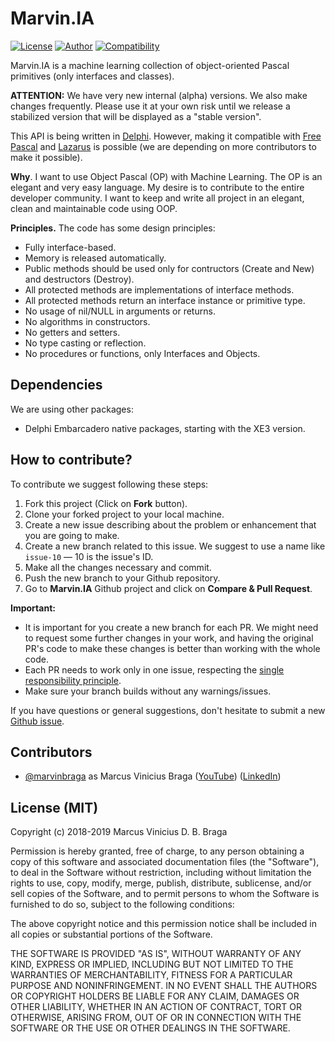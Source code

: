 # Marvin.IA

[![License](https://img.shields.io/badge/license-MIT-green.svg)](https://github.com/marvinbraga/Marvin.IA/edit/master/READ_ME.md)
[![Author](https://img.shields.io/badge/author-Marcus%20Vinicius%20Braga-blue.svg)](https://www.linkedin.com/in/marvinbraga/)
[![Compatibility](https://img.shields.io/badge/compatibility-Delphi%2010.3%20Rio%20-red.svg)](https://www.embarcadero.com/products/delphi)

Marvin.IA is a machine learning collection of object-oriented Pascal primitives (only interfaces and classes). 

**ATTENTION:** We have very new internal (alpha) versions. We also make changes frequently. Please use it at your own risk until we release a stabilized version that will be displayed as a "stable version".

This API is being written in [Delphi](https://www.embarcadero.com/products/delphi). However, making it compatible with [Free Pascal](https://freepascal.org/) and [Lazarus](http://www.lazarus-ide.org/) is possible (we are depending on more contributors to make it possible).

**Why**. I want to use Object Pascal (OP) with Machine Learning. The OP is an elegant and very easy language. 
My desire is to contribute to the entire developer community. 
I want to keep and write all project in an elegant, clean and maintainable code using OOP.

**Principles.** The code has some design principles:

* Fully interface-based.
* Memory is released automatically.
* Public methods should be used only for contructors (Create and New) and destructors (Destroy).
* All protected methods are implementations of interface methods.
* All protected methods return an interface instance or primitive type.
* No usage of nil/NULL in arguments or returns.
* No algorithms in constructors.
* No getters and setters.
* No type casting or reflection.
* No procedures or functions, only Interfaces and Objects.

## Dependencies

We are using other packages:

  - Delphi Embarcadero native packages, starting with the XE3 version. 

## How to contribute?

To contribute we suggest following these steps:

1. Fork this project (Click on **Fork** button).
2. Clone your forked project to your local machine.
3. Create a new issue describing about the problem or enhancement that you are going to make.
4. Create a new branch related to this issue. We suggest to use a name like `issue-10` — 10 is the issue's ID.
5. Make all the changes necessary and commit.
6. Push the new branch to your Github repository.
7. Go to **Marvin.IA** Github project and click on **Compare & Pull Request**.

**Important:**

- It is important for you create a new branch for each PR. We might need to request some further changes in your work, and having the original PR's code to make these changes is better than working with the whole code.
- Each PR needs to work only in one issue, respecting the [single responsibility principle](https://en.wikipedia.org/wiki/Single_responsibility_principle).
- Make sure your branch builds without any warnings/issues.

If you have questions or general suggestions, don't hesitate to submit a new [Github issue](https://github.com/marvinbraga/Marvin.IA/issues/new).

## Contributors

  - [@marvinbraga](https://github.com/marvinbraga) as Marcus Vinicius Braga ([YouTube](https://www.youtube.com/c/marvinbraga/)) ([LinkedIn](https://www.linkedin.com/in/marvinbraga/))

## License (MIT)

Copyright (c) 2018-2019 Marcus Vinicius D. B. Braga

Permission is hereby granted, free of charge, to any person obtaining a copy
of this software and associated documentation files (the "Software"), to deal
in the Software without restriction, including without limitation the rights
to use, copy, modify, merge, publish, distribute, sublicense, and/or sell
copies of the Software, and to permit persons to whom the Software is
furnished to do so, subject to the following conditions:

The above copyright notice and this permission notice shall be included in all
copies or substantial portions of the Software.

THE SOFTWARE IS PROVIDED "AS IS", WITHOUT WARRANTY OF ANY KIND, EXPRESS OR
IMPLIED, INCLUDING BUT NOT LIMITED TO THE WARRANTIES OF MERCHANTABILITY,
FITNESS FOR A PARTICULAR PURPOSE AND NONINFRINGEMENT. IN NO EVENT SHALL THE
AUTHORS OR COPYRIGHT HOLDERS BE LIABLE FOR ANY CLAIM, DAMAGES OR OTHER
LIABILITY, WHETHER IN AN ACTION OF CONTRACT, TORT OR OTHERWISE, ARISING FROM,
OUT OF OR IN CONNECTION WITH THE SOFTWARE OR THE USE OR OTHER DEALINGS IN THE
SOFTWARE.
